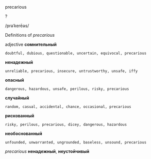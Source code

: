 precarious

?

/prəˈkerēəs/

Definitions of _precarious_

adjective
**сомнительный**

    doubtful, dubious, questionable, uncertain, equivocal, precarious
**ненадежный**

    unreliable, precarious, insecure, untrustworthy, unsafe, iffy
**опасный**

    dangerous, hazardous, unsafe, perilous, risky, precarious
**случайный**

    random, casual, accidental, chance, occasional, precarious
**рискованный**

    risky, perilous, precarious, dicey, dangerous, hazardous
**необоснованный**

    unfounded, unwarranted, ungrounded, baseless, unsound, precarious

_precarious_
**ненадежный**, **неустойчивый**